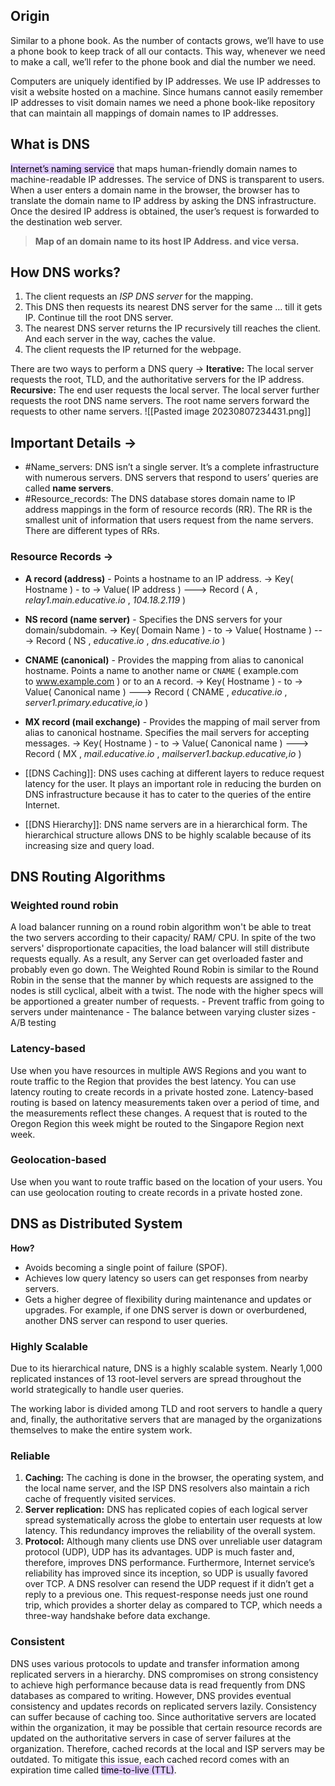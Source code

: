## Origin
Similar to a phone book. As the number of contacts grows, we’ll have to use a phone book to keep track of all our contacts. This way, whenever we need to make a call, we’ll refer to the phone book and dial the number we need.

Computers are uniquely identified by IP addresses. We use IP addresses to visit a website hosted on a machine. Since humans cannot easily remember IP addresses to visit domain names we need a phone book-like repository that can maintain all mappings of domain names to IP addresses. 

## What is DNS
<mark style="background: #D2B3FFA6;">Internet’s naming service</mark> that maps human-friendly domain names to machine-readable IP addresses. The service of DNS is transparent to users. When a user enters a domain name in the browser, the browser has to translate the domain name to IP address by asking the DNS infrastructure. Once the desired IP address is obtained, the user’s request is forwarded to the destination web server.

> **Map of an domain name to its host IP Address. and vice versa.**

## How DNS works?
1. The client requests an _ISP DNS server_ for the mapping.
2. This DNS then requests its nearest DNS server for the same … till it gets IP. Continue till the root DNS server.
3. The nearest DNS server returns the IP recursively till reaches the client. And each server in the way, caches the value.
4. The client requests the IP returned for the webpage.

There are two ways to perform a DNS query ->
	**Iterative:** The local server requests the root, TLD, and the authoritative servers for the IP address.
	**Recursive:** The end user requests the local server. The local server further requests the root DNS name servers. The root name servers forward the requests to other name servers.
![[Pasted image 20230807234431.png]]
## Important Details →

- #Name_servers: DNS isn’t a single server. It’s a complete infrastructure with numerous servers. DNS servers that respond to users’ queries are called **name servers**.
- #Resource_records: The DNS database stores domain name to IP address mappings in the form of resource records (RR). The RR is the smallest unit of information that users request from the name servers. There are different types of RRs.
### Resource Records →
- **A record (address)** - Points a hostname to an IP address.
	-> Key( Hostname ) - to -> Value( IP address ) 
	---> Record ( A , *relay1.main.educative.io* , *104.18.2.119* )

- **NS record (name server)** - Specifies the DNS servers for your domain/subdomain.
	-> Key( Domain Name ) - to -> Value( Hostname ) 
	---> Record ( NS , *educative.io* , *dns.educative.io* )

- **CNAME (canonical)** - Provides the mapping from alias to canonical hostname. Points a name to another name or `CNAME` ( example.com to www.example.com ) or to an `A` record.
	-> Key( Hostname ) - to -> Value( Canonical name ) 
	---> Record ( CNAME , *educative.io* , *server1.primary.educative,io* )

- **MX record (mail exchange)** - Provides the mapping of mail server from alias to canonical hostname. Specifies the mail servers for accepting messages.
	-> Key( Hostname ) - to -> Value( Canonical name ) 
	---> Record ( MX , *mail.educative.io* , *mailserver1.backup.educative,io* )

- [[DNS Caching]]: DNS uses caching at different layers to reduce request latency for the user. It plays an important role in reducing the burden on DNS infrastructure because it has to cater to the queries of the entire Internet.
- [[DNS Hierarchy]]: DNS name servers are in a hierarchical form. The hierarchical structure allows DNS to be highly scalable because of its increasing size and query load.

## DNS Routing Algorithms
### Weighted round robin 
A load balancer running on a round robin algorithm won't be able to treat the two servers according to their capacity/ RAM/ CPU. In spite of the two servers' disproportionate capacities, the load balancer will still distribute requests equally. As a result, any Server can get overloaded faster and probably even go down. The Weighted Round Robin is similar to the Round Robin in the sense that the manner by which requests are assigned to the nodes is still cyclical, albeit with a twist. The node with the higher specs will be apportioned a greater number of requests.
    - Prevent traffic from going to servers under maintenance
    - The balance between varying cluster sizes
    - A/B testing
### Latency-based
Use when you have resources in multiple AWS Regions and you want to route traffic to the Region that provides the best latency. You can use latency routing to create records in a private hosted zone. Latency-based routing is based on latency measurements taken over a period of time, and the measurements reflect these changes. A request that is routed to the Oregon Region this week might be routed to the Singapore Region next week.
### Geolocation-based 
Use when you want to route traffic based on the location of your users. You can use geolocation routing to create records in a private hosted zone.

## DNS as Distributed System
**How?**
- Avoids becoming a single point of failure (SPOF).
- Achieves low query latency so users can get responses from nearby servers.
- Gets a higher degree of flexibility during maintenance and updates or upgrades. For example, if one DNS server is down or overburdened, another DNS server can respond to user queries.
### Highly Scalable
Due to its hierarchical nature, DNS is a highly scalable system. Nearly 1,000 replicated instances of 13 root-level servers are spread throughout the world strategically to handle user queries. 

The working labor is divided among TLD and root servers to handle a query and, finally, the authoritative servers that are managed by the organizations themselves to make the entire system work.

### Reliable
1. **Caching:** The caching is done in the browser, the operating system, and the local name server, and the ISP DNS resolvers also maintain a rich cache of frequently visited services.
2. **Server replication:** DNS has replicated copies of each logical server spread systematically across the globe to entertain user requests at low latency. This redundancy improves the reliability of the overall system.
3. **Protocol:** Although many clients use DNS over unreliable user datagram protocol (UDP), UDP has its advantages. UDP is much faster and, therefore, improves DNS performance. 
	Furthermore, Internet service’s reliability has improved since its inception, so UDP is usually favored over TCP. 
	A DNS resolver can resend the UDP request if it didn’t get a reply to a previous one. This request-response needs just one round trip, which provides a shorter delay as compared to TCP, which needs a three-way handshake before data exchange.

### Consistent
DNS uses various protocols to update and transfer information among replicated servers in a hierarchy. DNS compromises on strong consistency to achieve high performance because data is read frequently from DNS databases as compared to writing. 
However, DNS provides eventual consistency and updates records on replicated servers lazily. 
Consistency can suffer because of caching too. Since authoritative servers are located within the organization, it may be possible that certain resource records are updated on the authoritative servers in case of server failures at the organization. Therefore, cached records at the local and ISP servers may be outdated. To mitigate this issue, each cached record comes with an expiration time called <mark style="background: #D2B3FFA6;">time-to-live (TTL)</mark>.

